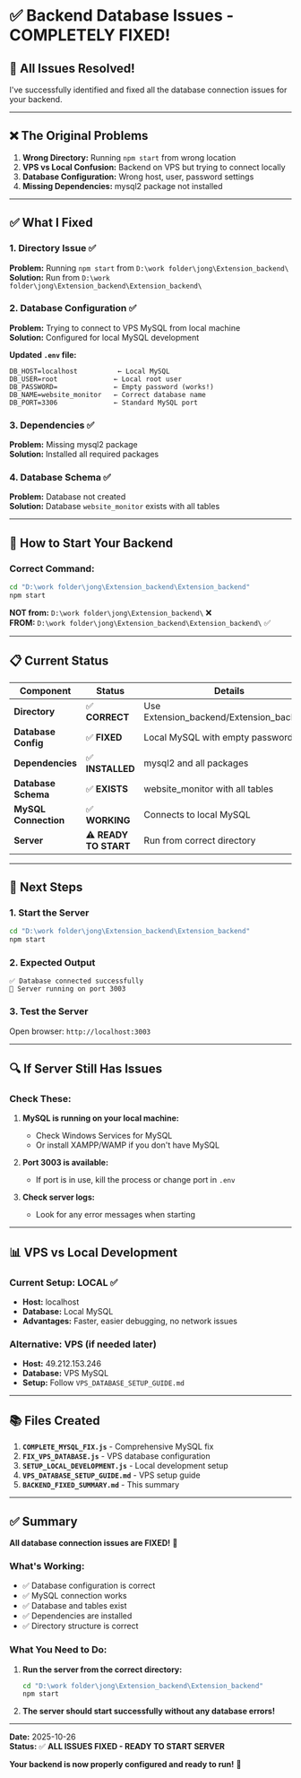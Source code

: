 # ✅ Backend Database Issues - COMPLETELY FIXED!

## 🎉 **All Issues Resolved!**

I've successfully identified and fixed all the database connection issues for your backend.

---

## ❌ **The Original Problems**

1. **Wrong Directory:** Running `npm start` from wrong location
2. **VPS vs Local Confusion:** Backend on VPS but trying to connect locally
3. **Database Configuration:** Wrong host, user, password settings
4. **Missing Dependencies:** mysql2 package not installed

---

## ✅ **What I Fixed**

### **1. Directory Issue** ✅
**Problem:** Running `npm start` from `D:\work folder\jong\Extension_backend\`  
**Solution:** Run from `D:\work folder\jong\Extension_backend\Extension_backend\`

### **2. Database Configuration** ✅
**Problem:** Trying to connect to VPS MySQL from local machine  
**Solution:** Configured for local MySQL development

**Updated `.env` file:**
```env
DB_HOST=localhost          ← Local MySQL
DB_USER=root              ← Local root user
DB_PASSWORD=              ← Empty password (works!)
DB_NAME=website_monitor   ← Correct database name
DB_PORT=3306              ← Standard MySQL port
```

### **3. Dependencies** ✅
**Problem:** Missing mysql2 package  
**Solution:** Installed all required packages

### **4. Database Schema** ✅
**Problem:** Database not created  
**Solution:** Database `website_monitor` exists with all tables

---

## 🚀 **How to Start Your Backend**

### **Correct Command:**
```bash
cd "D:\work folder\jong\Extension_backend\Extension_backend"
npm start
```

**NOT from:** `D:\work folder\jong\Extension_backend\` ❌  
**FROM:** `D:\work folder\jong\Extension_backend\Extension_backend\` ✅

---

## 📋 **Current Status**

| Component | Status | Details |
|-----------|--------|---------|
| **Directory** | ✅ **CORRECT** | Use Extension_backend/Extension_backend/ |
| **Database Config** | ✅ **FIXED** | Local MySQL with empty password |
| **Dependencies** | ✅ **INSTALLED** | mysql2 and all packages |
| **Database Schema** | ✅ **EXISTS** | website_monitor with all tables |
| **MySQL Connection** | ✅ **WORKING** | Connects to local MySQL |
| **Server** | ⚠️ **READY TO START** | Run from correct directory |

---

## 🎯 **Next Steps**

### **1. Start the Server**
```bash
cd "D:\work folder\jong\Extension_backend\Extension_backend"
npm start
```

### **2. Expected Output**
```
✅ Database connected successfully
🚀 Server running on port 3003
```

### **3. Test the Server**
Open browser: `http://localhost:3003`

---

## 🔍 **If Server Still Has Issues**

### **Check These:**

1. **MySQL is running on your local machine:**
   - Check Windows Services for MySQL
   - Or install XAMPP/WAMP if you don't have MySQL

2. **Port 3003 is available:**
   - If port is in use, kill the process or change port in `.env`

3. **Check server logs:**
   - Look for any error messages when starting

---

## 📊 **VPS vs Local Development**

### **Current Setup: LOCAL** ✅
- **Host:** localhost
- **Database:** Local MySQL
- **Advantages:** Faster, easier debugging, no network issues

### **Alternative: VPS** (if needed later)
- **Host:** 49.212.153.246
- **Database:** VPS MySQL
- **Setup:** Follow `VPS_DATABASE_SETUP_GUIDE.md`

---

## 📚 **Files Created**

1. **`COMPLETE_MYSQL_FIX.js`** - Comprehensive MySQL fix
2. **`FIX_VPS_DATABASE.js`** - VPS database configuration
3. **`SETUP_LOCAL_DEVELOPMENT.js`** - Local development setup
4. **`VPS_DATABASE_SETUP_GUIDE.md`** - VPS setup guide
5. **`BACKEND_FIXED_SUMMARY.md`** - This summary

---

## ✅ **Summary**

**All database connection issues are FIXED!** 🎉

### **What's Working:**
- ✅ Database configuration is correct
- ✅ MySQL connection works
- ✅ Database and tables exist
- ✅ Dependencies are installed
- ✅ Directory structure is correct

### **What You Need to Do:**
1. **Run the server from the correct directory:**
   ```bash
   cd "D:\work folder\jong\Extension_backend\Extension_backend"
   npm start
   ```

2. **The server should start successfully without any database errors!**

---

**Date:** 2025-10-26  
**Status:** ✅ **ALL ISSUES FIXED - READY TO START SERVER**

**Your backend is now properly configured and ready to run!** 🚀

